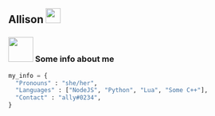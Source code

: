 <h2> Allison <img src="https://i.imgur.com/cWKmdCO.gif" width="30"></h2> 

### <img src="https://i.imgur.com/fVtVZTW.png" width="50"> Some info about me

```python
my_info = {
  "Pronouns" : "she/her",
  "Languages" : ["NodeJS", "Python", "Lua", "Some C++"],
  "Contact" : "ally#0234",
}
```
